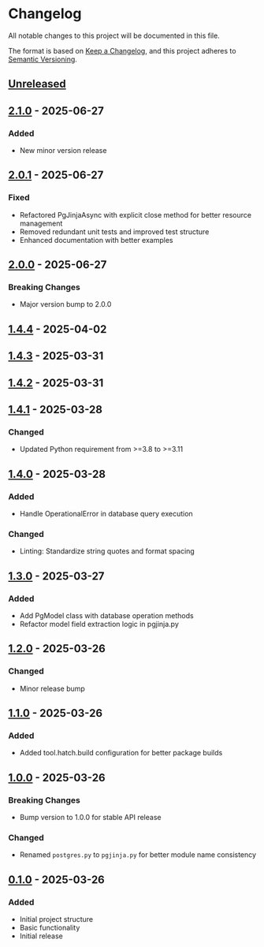 # Changelog

All notable changes to this project will be documented in this file.

The format is based on [Keep a Changelog](https://keepachangelog.com/en/1.0.0/),
and this project adheres to [Semantic Versioning](https://semver.org/spec/v2.0.0.html).

## [Unreleased]

## [2.1.0] - 2025-06-27

### Added
- New minor version release

## [2.0.1] - 2025-06-27

### Fixed
- Refactored PgJinjaAsync with explicit close method for better resource management
- Removed redundant unit tests and improved test structure
- Enhanced documentation with better examples

## [2.0.0] - 2025-06-27

### Breaking Changes
- Major version bump to 2.0.0

## [1.4.4] - 2025-04-02

## [1.4.3] - 2025-03-31

## [1.4.2] - 2025-03-31
## [1.4.1] - 2025-03-28

### Changed
- Updated Python requirement from >=3.8 to >=3.11

## [1.4.0] - 2025-03-28

### Added
- Handle OperationalError in database query execution

### Changed
- Linting: Standardize string quotes and format spacing

## [1.3.0] - 2025-03-27

### Added
- Add PgModel class with database operation methods
- Refactor model field extraction logic in pgjinja.py

## [1.2.0] - 2025-03-26

### Changed
- Minor release bump

## [1.1.0] - 2025-03-26

### Added
- Added tool.hatch.build configuration for better package builds

## [1.0.0] - 2025-03-26

### Breaking Changes
- Bump version to 1.0.0 for stable API release

### Changed
- Renamed `postgres.py` to `pgjinja.py` for better module name consistency

## [0.1.0] - 2025-03-26

### Added
- Initial project structure
- Basic functionality
- Initial release

[Unreleased]: https://github.com/tungph/pgjinja/compare/v2.1.0...HEAD
[2.1.0]: https://github.com/tungph/pgjinja/compare/v2.0.1...v2.1.0
[2.0.1]: https://github.com/tungph/pgjinja/compare/v2.0.0...v2.0.1
[2.0.0]: https://github.com/tungph/pgjinja/compare/v1.4.4...v2.0.0
[1.4.4]: https://github.com/tungph/pgjinja/compare/v1.4.3...v1.4.4
[1.4.3]: https://github.com/tungph/pgjinja/compare/v1.4.2...v1.4.3
[1.4.2]: https://github.com/tungph/pgjinja/compare/v1.4.1...v1.4.2
[1.4.1]: https://github.com/tungph/pgjinja/compare/v1.4.0...v1.4.1
[1.4.0]: https://github.com/tungph/pgjinja/compare/v1.3.0...v1.4.0
[1.3.0]: https://github.com/tungph/pgjinja/compare/v1.2.0...v1.3.0
[1.2.0]: https://github.com/tungph/pgjinja/compare/v1.1.0...v1.2.0
[1.1.0]: https://github.com/tungph/pgjinja/compare/v1.0.0...v1.1.0
[1.0.0]: https://github.com/tungph/pgjinja/compare/v0.1.0...v1.0.0
[0.1.0]: https://github.com/tungph/pgjinja/releases/tag/v0.1.0
